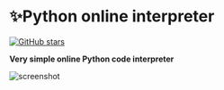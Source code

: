 # ✨Python online interpreter
[![GitHub stars](https://img.shields.io/github/stars/Emeteil/python-online-interpreter.svg?style=social&label=Star&maxAge=2592000)](https://github.com/Emeteil/python-online-interpreter/stargazers/)

**Very simple online Python code interpreter**

![screenshot](https://github.com/Emeteil/python-online-interpreter/assets/94739287/b415d890-dd24-4a80-8f5f-7a6f7219b53b)
